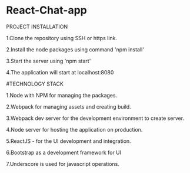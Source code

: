 # React-Chat-app


PROJECT INSTALLATION  

1.Clone the repository using SSH or https link. 

2.Install the node packages using command 'npm install'

3.Start the server using 'npm start'

4.The application will start at localhost:8080


#TECHNOLOGY STACK

1.Node with NPM for managing the packages.

2.Webpack for managing assets and creating build.

3.Webpack dev server for the development environment to create server.

4.Node server for hosting the application on production.

5.ReactJS - for the UI development and integration.

6.Bootstrap as a development framework for UI

7.Underscore is used for javascript operations.
